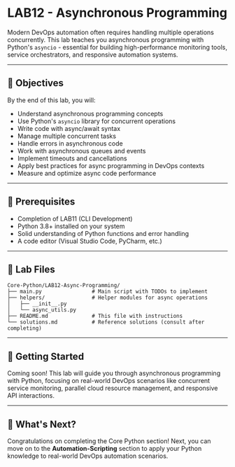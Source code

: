 # LAB12 - Asynchronous Programming

Modern DevOps automation often requires handling multiple operations concurrently. This lab teaches you asynchronous programming with Python's `asyncio` - essential for building high-performance monitoring tools, service orchestrators, and responsive automation systems.

---

## 🎯 Objectives

By the end of this lab, you will:
- Understand asynchronous programming concepts
- Use Python's `asyncio` library for concurrent operations
- Write code with async/await syntax
- Manage multiple concurrent tasks
- Handle errors in asynchronous code
- Work with asynchronous queues and events
- Implement timeouts and cancellations
- Apply best practices for async programming in DevOps contexts
- Measure and optimize async code performance

---

## 🧰 Prerequisites

- Completion of LAB11 (CLI Development)
- Python 3.8+ installed on your system
- Solid understanding of Python functions and error handling
- A code editor (Visual Studio Code, PyCharm, etc.)

---

## 📁 Lab Files

```
Core-Python/LAB12-Async-Programming/
├── main.py                # Main script with TODOs to implement
├── helpers/               # Helper modules for async operations
│   ├── __init__.py
│   └── async_utils.py
├── README.md              # This file with instructions
└── solutions.md           # Reference solutions (consult after completing)
```

---

## 🚀 Getting Started

Coming soon! This lab will guide you through asynchronous programming with Python, focusing on real-world DevOps scenarios like concurrent service monitoring, parallel cloud resource management, and responsive API interactions.

---

## 💬 What's Next?

Congratulations on completing the Core Python section! Next, you can move on to the **Automation-Scripting** section to apply your Python knowledge to real-world DevOps automation scenarios. 
